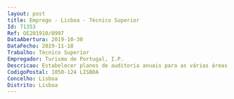 ```yaml
--- 
layout: post
title: Emprego - Lisboa - Técnico Superior
Id: 71353
Ref: OE201910/0997
DataAbertura: 2019-10-30
DataFecho: 2019-11-18
Trabalho: Técnico Superior
Empregador: Turismo de Portugal, I.P.
Descricao: Estabelecer planos de auditoria anuais para as várias áreas do Instituto e intervir na sua implementação  Recolha e tratamento de informação relativa às áreas de atividade do Turismo de Portugal, de forma agregada, de modo a permitir a elaboração e apresentação de Relatórios sobre o Plano de Prevenção de Riscos de Gestão do Instituto  Estabelecer planos de auditoria aos projetos do instituto objeto de apoio financeiro no âmbito dos fundos europeus e intervir na sua implementação  Desenvolver ações de avaliação, acompanhamento e controlo da atividade do instituto, através das auditorias anuais planeadas e de outros instrumentos de controlo interno  Identificar e propor metodologias de atuação inovadoras, mais eficazes e eficientes e que contribuam para a melhoria da forma de prossecução da missão e atribuições do instituto  Auditar os sistemas e procedimentos de controlo interno  Propor as medidas adequadas à correção das deficiências e irregularidades detetadas, bem como cooperar e apoiar tecnicamente no cumprimento das mesmas  Elaborar estudos e pareceres de apoio à gestão e suporte à decisão, por solicitação do Conselho Diretivo  Acompanhar ações de auditorias externas, analisar os respetivos relatórios e propor a aplicação das eventuais medidas preconizadas  Elaborar Manual de Auditoria  Elaborar proposta de programa anual de auditorias internas.
CodigoPostal: 1050-124 LISBOA
Concelho: Lisboa
Distrito: Lisboa
--- 
```

